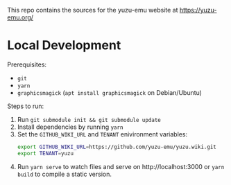 This repo contains the sources for the yuzu-emu website at https://yuzu-emu.org/

# Local Development

Prerequisites:

* `git`
* `yarn`
* `graphicsmagick` (`apt install graphicsmagick` on Debian/Ubuntu)

Steps to run:

1. Run `git submodule init && git submodule update`
2. Install dependencies by running `yarn`
3. Set the `GITHUB_WIKI_URL` and `TENANT` enivironment variables:
    ```bash
    export GITHUB_WIKI_URL=https://github.com/yuzu-emu/yuzu.wiki.git
    export TENANT=yuzu
    ```
3. Run `yarn serve` to watch files and serve on http://localhost:3000 or `yarn build` to compile a static version.
